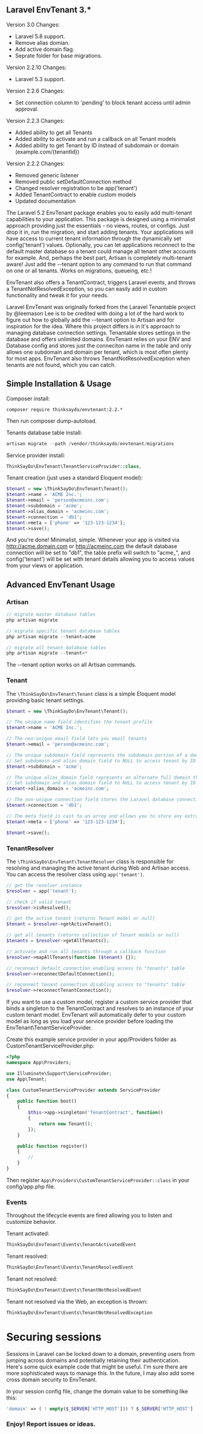 ## Laravel EnvTenant 3.*

Version 3.0 Changes:

- Laravel 5.8 support.
- Remove alias domian.
- Add active domain flag.
- Seprate folder for base migrations.

Version 2.2.10 Changes:

- Laravel 5.3 support.

Version 2.2.6 Changes:

- Set connection column to 'pending' to block tenant access until admin approval.

Version 2.2.3 Changes:

- Added ability to get all Tenants
- Added ability to activate and run a callback on all Tenant models
- Added ability to get Tenant by ID instead of subdomain or domain (example.com/{tenantId})

Version 2.2.2 Changes:

- Removed generic listener
- Removed public setDefaultConnection method
- Changed resolver registration to be app('tenant')
- Added TenantContract to enable custom models
- Updated documentation

The Laravel 5.2 EnvTenant package enables you to easily add multi-tenant capabilities to your application.
This package is designed using a minimalist approach providing just the essentials - no views, routes,
or configs. Just drop it in, run the migration, and start adding tenants. Your applications will
have access to current tenant information through the dynamically set config('tenant') values.
Optionally, you can let applications reconnect to the default master database so a tenant
could manage all tenant other accounts for example. And, perhaps the best part, Artisan
is completely multi-tenant aware! Just add the --tenant option to any command to
run that command on one or all tenants. Works on migrations, queueing, etc.!

EnvTenant also offers a TenantContract, triggers Laravel events, and throws a TenantNotResolvedException,
so you can easily add in custom functionality and tweak it for your needs.

Laravel EnvTenant was originally forked from the Laravel Tenantable project by @leemason
Lee is to be credited with doing a lot of the hard work to figure out how to globally
add the --tenant option to Artisan and for inspiration for the idea. Where this
project differs is in it's approach to managing database connection settings.
Tenantable stores settings in the database and offers unlimited domains.
EnvTenant relies on your ENV and Database config and stores just the
conneciton name in the table and only allows one subdomain and
domain per tenant, which is most often plenty for most apps.
EnvTenant also throws TenantNotResolvedException when
tenants are not found, which you can catch.


## Simple Installation & Usage

Composer install:

```
composer require thinksaydo/envtenant:2.2.*
```

Then run composer dump-autoload.

Tenants database table install:

```php 
artisan migrate --path /vendor/thinksaydo/envtenant/migrations
```

Service provider install:

```php
ThinkSayDo\EnvTenant\TenantServiceProvider::class,
```

Tenant creation (just uses a standard Eloquent model):

```php
$tenant = new \ThinkSayDo\EnvTenant\Tenant();
$tenant->name = 'ACME Inc.';
$tenant->email = 'person@acmeinc.com';
$tenant->subdomain = 'acme';
$tenant->alias_domain = 'acmeinc.com';
$tenant->connection = 'db1';
$tenant->meta = ['phone' => '123-123-1234'];
$tenant->save();
```

And you're done! Minimalist, simple. Whenever your app is visited via http://acme.domain.com or http://acmeinc.com
the default database connection will be set to "db1", the table prefix will switch to "acme_", and config('tenant')
will be set with tenant details allowing you to access values from your views or application.


## Advanced EnvTenant Usage

### Artisan

```php
// migrate master database tables
php artisan migrate

// migrate specific tenant database tables
php artisan migrate --tenant=acme

// migrate all tenant database tables
php artisan migrate --tenant=*
```

The --tenant option works on all Artisan commands.


### Tenant

The ```\ThinkSayDo\EnvTenant\Tenant``` class is a simple Eloquent model providing basic tenant settings.

```php
$tenant = new \ThinkSayDo\EnvTenant\Tenant();

// The unique name field identifies the tenant profile
$tenant->name = 'ACME Inc.';

// The non-unique email field lets you email tenants
$tenant->email = 'person@acmeinc.com';

// The unique subdomain field represents the subdomain portion of a domain and the database table prefix
// Set subdomain and alias_domain field to NULL to access tenant by ID instead
$tenant->subdomain = 'acme';

// The unique alias_domain field represents an alternate full domain that can be used to access the tenant
// Set subdomain and alias_domain field to NULL to access tenant by ID instead
$tenant->alias_domain = 'acmeinc.com';

// The non-unique connection field stores the Laravel database connection name
$tenant->connection = 'db1';

// The meta field is cast to an array and allows you to store any extra values you might need to know
$tenant->meta = ['phone' => '123-123-1234'];

$tenant->save();
```


### TenantResolver

The ```\ThinkSayDo\EnvTenant\TenantResolver``` class is responsible for resolving and managing the active tenant
during Web and Artisan access. You can access the resolver class using ```app('tenant')```.

```php
// get the resolver instance
$resolver = app('tenant');

// check if valid tenant
$resolver->isResolved();

// get the active tenant (returns Tenant model or null)
$tenant = $resolver->getActiveTenant();

// get all tenants (returns collection of Tenant models or null)
$tenants = $resolver->getAllTenants();

// activate and run all tenants through a callback function
$resolver->mapAllTenants(function ($tenant) {});

// reconnect default connection enabling access to "tenants" table
$resolver->reconnectDefaultConnection();

// reconnect tenant connection disabling access to "tenants" table
$resolver->reconnectTenantConnection();
```

If you want to use a custom model, register a custom service provider that binds a singleton to the TenantContract
and resolves to an instance of your custom tenant model. EnvTenant will automatically defer to your custom model
as long as you load your service provider before loading the EnvTenant\TenantServiceProvider.

Create this example service provider in your app/Providers folder as CustomTenantServiceProvider.php:

```php
<?php
namespace App\Providers;

use Illuminate\Support\ServiceProvider;
use App\Tenant;

class CustomTenantServiceProvider extends ServiceProvider
{
    public function boot()
    {
        $this->app->singleton('TenantContract', function()
        {
            return new Tenant();
        });
    }

    public function register()
    {
        //
    }
}
```

Then register ```App\Providers\CustomTenantServiceProvider::class``` in your config/app.php file.

### Events

Throughout the lifecycle events are fired allowing you to listen and customize behavior.

Tenant activated:
```php
ThinkSayDo\EnvTenant\Events\TenantActivatedEvent
```

Tenant resolved:
```php
ThinkSayDo\EnvTenant\Events\TenantResolvedEvent
```

Tenant not resolved:
```php
ThinkSayDo\EnvTenant\Events\TenantNotResolvedEvent
```

Tenant not resolved via the Web, an exception is thrown:
```php
ThinkSayDo\EnvTenant\Events\TenantNotResolvedException
```


# Securing sessions

Sessions in Laravel can be locked down to a domain, preventing users from jumping across domains and potentially
retaining their authentication. Here's some quick example code that might be useful. I'm sure there are more
sophisticated ways to manage this. In the future, I may also add some cross domain security to EnvTenant.

In your session config file, change the domain value to be something like this:

```php
'domain' => ( ! empty($_SERVER['HTTP_HOST'])) ? $_SERVER['HTTP_HOST'] : null,
```

### Enjoy! Report issues or ideas.
